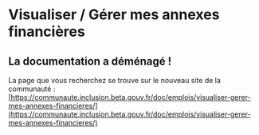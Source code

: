 # Visualiser / Gérer mes annexes financières

## La documentation a déménagé !

La page que vous recherchez se trouve sur le nouveau site de la communauté : [https://communaute.inclusion.beta.gouv.fr/doc/emplois/visualiser-gerer-mes-annexes-financieres/](https://communaute.inclusion.beta.gouv.fr/doc/emplois/visualiser-gerer-mes-annexes-financieres/)
